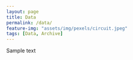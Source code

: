 ```yaml
---
layout: page
title: Data
permalink: /data/
feature-img: "assets/img/pexels/circuit.jpeg"
tags: [Data, Archive]
---
```


Sample text
